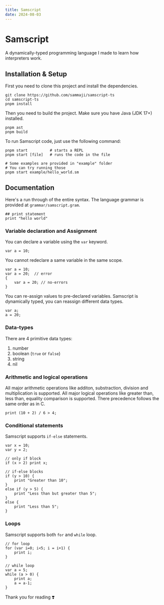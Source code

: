 ```yaml
---
title: Samscript
date: 2024-08-03
---
```


# Samscript

A dynamically-typed programming language I made to learn how interpreters work.

## Installation & Setup

First you need to clone this project and install the dependencies.

```
git clone https://github.com/sammaji/samscript-ts
cd samscript-ts
pnpm install
```

Then you need to build the project. Make sure you have Java (JDK 17+) installed.
```
pnpm ast
pnpm build
```

To run Samscript code, just use the following command:
```
pnpm start          # starts a REPL
pnpm start [file]   # runs the code in the file

# Some examples are provided in "example" folder
# You can try running those
pnpm start example/hello_world.sm
```

## Documentation

Here's a run through of the entire syntax. The language grammar is provided at `grammar/samscript.gram`.

```
## print statement
print "hello world"
```

### Variable declaration and Assignment

You can declare a variable using the `var` keyword.
```
var a = 10;
```

You cannot redeclare a same variable in the same scope.
```
var a = 10;
var a = 20;  // error
{
    var a = 20; // no-errors
}
```

You can re-assign values to pre-declared variables. Samscript is dynamically typed, you can reassign different data types.
```
var a;
a = 20;
```

### Data-types

There are 4 primitive data types:
1. number
2. boolean (`true` or `false`)
3. string
4. nil
   
### Arithmetic and logical operations

All major arithmetic operations like additon, substraction, division and multiplication is supported. All major logical operations like greater than, less than, equality comparison is supported. There precedence follows the same order as in C.

```
print (10 + 2) / 6 > 4;
```

### Conditional statements

Samscript supports `if-else` statements.

```
var x = 10;
var y = 2;

// only if block
if (x > 2) print x;

// if-else blocks
if (y > 10) {
    print "Greater than 10";
}
else if (y > 5) {
    print "Less than but greater than 5";
}
else {
    print "Less than 5";
}
```

### Loops

Samscript supports both `for` and `while` loop.

```
// for loop
for (var i=0; i<5; i = i+1) {
    print i;
}

// while loop
var a = 5;
while (a > 0) {
    print a;
    a = a-1;
}
```

Thank you for reading ❣️
